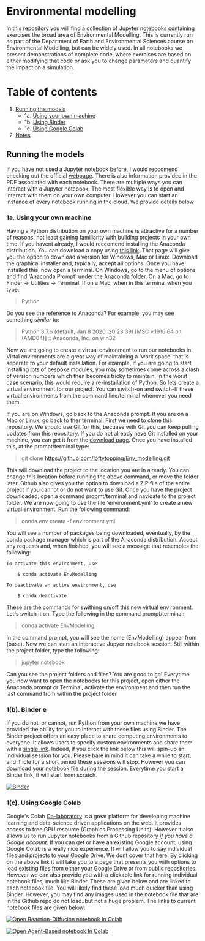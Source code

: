 # Environmental modelling

In this repository you will find a collection of Jupyter notebooks containing exercises the broad area of Environmental Modelling. This is currently run as part of the Department of Earth and Environmental Sciences course on Environmental Modelling, but can be widely used. In all notebooks we present demonstrations of complete code, where exercises are based on either modifying that code or ask you to change parameters and quantify the impact on a simulation.

# Table of contents
1. [Running the models](#Running)
     * 1a. [Using your own machine](#own)
     * 1b. [Using Binder](#Binder)
     * 1c. [Using Google Colab](#Colab)
2. [Notes](#Notes)

## Running the models<a name="Running"></a>

If you have not used a Jupyter notebook before, I would reccomend checking out the official [webpage](https://jupyter.org/). There is also information provided in the PDF associated with each notebook. There are multiple ways you can interact with a Jupyter notebook. The most flexible way is to open and interact with them on your own computer. However you can start an instance of every notebook running in the cloud. We provide details below

### 1a. Using your own machine<a name="own"></a>

Having a Python distribution on your own machine is attractive for a number of reasons, not least gaining familiarity with building projects in your own time. If you havent already, I would reccomend installing the Anaconda distribution. You can download a copy using [this link](https://www.anaconda.com/products/individual). That page will give you the option to download a version for Windows, Mac or Linux. Download the graphical installer and, typically, accept all options. Once you have installed this, now open a terminal. On Windows, go to the menu of options and find 'Anaconda Prompt' under the Anaconda folder. On a Mac, go to Finder -> Utilities -> Terminal. If on a Mac, when in this terminal when you type:

> Python

Do you see the reference to Anaconda? For example, you may see something *similar* to:

> Python 3.7.6 (default, Jan  8 2020, 20:23:39) [MSC v.1916 64 bit (AMD64)] :: Anaconda, Inc. on win32

Now we are going to create a virtual environment to run our notebooks in. Virtal environments are a great way of maintaining a 'work space' that is seperate to your default installation. For example, if you are going to start installing lots of bespoke modules, you may sometimes come across a clash of version numbers which then becomes tricky to maintain. In the worst case scenario, this would require a re-installation of Python. So lets create a virtual environment for our project. You can switch-on and switch-ff these virtual environments from the command line/terminal whenever you need them.

If you are on Windows, go back to the Anaconda prompt. If you are on a Mac or Linux, go back to ther terminal. First we need to clone this repository. We should use Git for this, becuase with Git you can keep pulling updates from this repository. If you do not already have Git installed on your machine, you can get it from the [download page](https://git-scm.com/downloads). Once you have installed this, at the prompt/terminal type:

> git clone https://github.com/loftytopping/Env_modelling.git

This will download the project to the location you are in already. You can change this location before running the above command, or move the folder later. Github also gives you the option to download a ZIP file of the entire project if you cannot or do not want to use Git. Once you have the project downloaded, open a command propmt/terminal and navigate to the project folder. We are now going to use the file 'environment.yml' to create a new virtual environment. Run the following command:

> conda env create -f environment.yml

You will see a number of packages being downloaded, eventually, by the conda package manager which is part of the Anaconda distribution. Accept any requests and, when finished, you will see a message that resembles the following:

    To activate this environment, use
    
        $ conda activate EnvModelling
    
    To deactivate an active environment, use
    
        $ conda deactivate
        
These are the commands for swithing on/off this new virtual environment. Let's switch it on. Type the following in the command prompt/terminal:

> conda activate EnvModelling

In the command prompt, you will see the name (EnvModelling) appear from (base). Now we can start an interactive Jupyer notebook session. Still within the project folder, type the following:

> jupyter notebook

Can you see the project folders and files? You are good to go! Everytime you now want to open the notebooks for this project, open either the Anaconda prompt or Terminal, activate the environment and then run the last command from within the project folder.

### 1(b). Binder e<a name="Binder"></a>

If you do not, or cannot, run Python from your own machine we have provided the ability for you to interact with these files using Binder. The Binder project offers an easy place to share computing environments to everyone. It allows users to specify custom environments and share them with a [single link](https://jupyter.org/binder). Indeed, if you click the link below this will spin-up an individual session for you. Please bare in mind it can take a while to start, and if idle for a short period these sessions will stop. However you can download your notebook file during the session. Everytime you start a Binder link, it will start from scratch.

[![Binder](https://mybinder.org/badge_logo.svg)](https://mybinder.org/v2/gh/loftytopping/Env_modelling/master)

### 1(c). Using Google Colab<a name="Colab"></a>

Google's Colab [Co-laboratory](https://colab.research.google.com) is a great platform for developing machine learning and data-science driven applications on the web. It provides access to free GPU resource (Graphics Processing Units). However it also allows us to run Jupyter notebooks from a Github repository *if you have a Google account*. If you can get or have an existing Google account, using Google Colab is a really nice experience. It will allow you to say individual files and projects to your Google Drive. We dont cover that here. By clicking on the above link it will take you to a page that presents you with options to load existing files from either your Google Drive or from public repositories. However we can also provide you with a clickable link for running individual notebook files, much like Binder. These are given below and are linked to each notebook file. You will likely find these load much quicker than using Binder. However, you may find any images used in the notebook file that are in the Github repo do not load..but not a huge problem. The links to current notebook files are given below:

[![Open Reaction-Diffusion notebook In Colab](https://colab.research.google.com/assets/colab-badge.svg)](https://github.com/loftytopping/Env_modelling/blob/master/Spatio-temporal-modelling/Reaction_diffusion_2D.ipynb)

[![Open Agent-Based notebook In Colab](https://colab.research.google.com/assets/colab-badge.svg)](https://github.com/loftytopping/Env_modelling/blob/master/Spatio-temporal-modelling/Agent_based_2D.ipynb)






